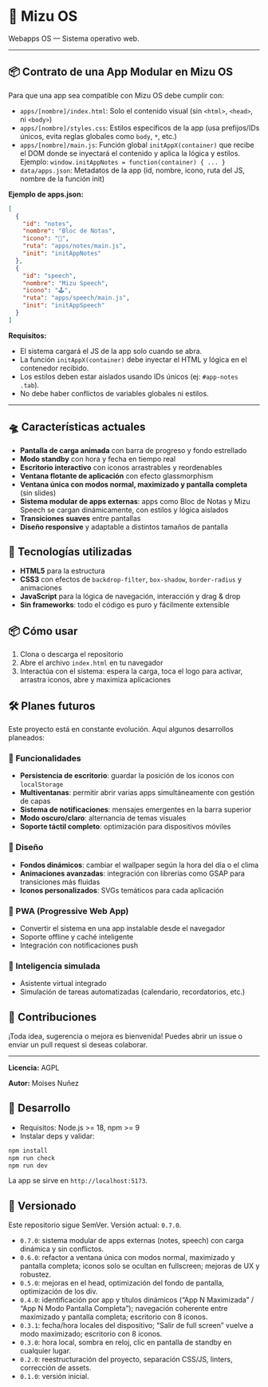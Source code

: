 # 🌌 Mizu OS

Webapps OS — Sistema operativo web.

---

## 📦 Contrato de una App Modular en Mizu OS

Para que una app sea compatible con Mizu OS debe cumplir con:

- `apps/[nombre]/index.html`: Solo el contenido visual (sin `<html>`, `<head>`, ni `<body>`)
- `apps/[nombre]/styles.css`: Estilos específicos de la app (usa prefijos/IDs únicos, evita reglas globales como `body`, `*`, etc.)
- `apps/[nombre]/main.js`: Función global `initAppX(container)` que recibe el DOM donde se inyectará el contenido y aplica la lógica y estilos. Ejemplo: `window.initAppNotes = function(container) { ... }`
- `data/apps.json`: Metadatos de la app (id, nombre, icono, ruta del JS, nombre de la función init)

**Ejemplo de apps.json:**
```json
[
  {
    "id": "notes",
    "nombre": "Bloc de Notas",
    "icono": "📝",
    "ruta": "apps/notes/main.js",
    "init": "initAppNotes"
  },
  {
    "id": "speech",
    "nombre": "Mizu Speech",
    "icono": "🕹️",
    "ruta": "apps/speech/main.js",
    "init": "initAppSpeech"
  }
]
```

**Requisitos:**
- El sistema cargará el JS de la app solo cuando se abra.
- La función `initAppX(container)` debe inyectar el HTML y lógica en el contenedor recibido.
- Los estilos deben estar aislados usando IDs únicos (ej: `#app-notes .tab`).
- No debe haber conflictos de variables globales ni estilos.

---

## 🛸 Características actuales

- **Pantalla de carga animada** con barra de progreso y fondo estrellado
- **Modo standby** con hora y fecha en tiempo real
- **Escritorio interactivo** con iconos arrastrables y reordenables
- **Ventana flotante de aplicación** con efecto glassmorphism
- **Ventana única con modos normal, maximizado y pantalla completa** (sin slides)
- **Sistema modular de apps externas**: apps como Bloc de Notas y Mizu Speech se cargan dinámicamente, con estilos y lógica aislados
- **Transiciones suaves** entre pantallas
- **Diseño responsive** y adaptable a distintos tamaños de pantalla

## 🚀 Tecnologías utilizadas

- **HTML5** para la estructura
- **CSS3** con efectos de `backdrop-filter`, `box-shadow`, `border-radius` y animaciones
- **JavaScript** para la lógica de navegación, interacción y drag & drop
- **Sin frameworks**: todo el código es puro y fácilmente extensible

## 📦 Cómo usar

1. Clona o descarga el repositorio
2. Abre el archivo `index.html` en tu navegador
3. Interactúa con el sistema: espera la carga, toca el logo para activar,
   arrastra iconos, abre y maximiza aplicaciones

## 🛠️ Planes futuros

Este proyecto está en constante evolución. Aquí algunos desarrollos planeados:

### 🔧 Funcionalidades

- **Persistencia de escritorio**: guardar la posición de los iconos con `localStorage`
- **Multiventanas**: permitir abrir varias apps simultáneamente con gestión de capas
- **Sistema de notificaciones**: mensajes emergentes en la barra superior
- **Modo oscuro/claro**: alternancia de temas visuales
- **Soporte táctil completo**: optimización para dispositivos móviles

### 🎨 Diseño

- **Fondos dinámicos**: cambiar el wallpaper según la hora del día o el clima
- **Animaciones avanzadas**: integración con librerías como GSAP para transiciones más fluidas
- **Iconos personalizados**: SVGs temáticos para cada aplicación

### 📱 PWA (Progressive Web App)

- Convertir el sistema en una app instalable desde el navegador
- Soporte offline y caché inteligente
- Integración con notificaciones push

### 🧠 Inteligencia simulada

- Asistente virtual integrado
- Simulación de tareas automatizadas (calendario, recordatorios, etc.)

## 🤝 Contribuciones

¡Toda idea, sugerencia o mejora es bienvenida! Puedes abrir un issue o enviar un pull request si deseas colaborar.

---

**Licencia:** AGPL

**Autor:** Moises Nuñez

## 🧪 Desarrollo

- Requisitos: Node.js >= 18, npm >= 9
- Instalar deps y validar:

```bash
npm install
npm run check
npm run dev
```

La app se sirve en `http://localhost:5173`.

## 🧭 Versionado

Este repositorio sigue SemVer. Versión actual: `0.7.0`.

- `0.7.0`: sistema modular de apps externas (notes, speech) con carga dinámica y sin conflictos.
- `0.6.0`: refactor a ventana única con modos normal, maximizado y pantalla completa; iconos solo se ocultan en fullscreen; mejoras de UX y robustez.
- `0.5.0`: mejoras en el head, optimización del fondo de pantalla, optimización de los div.
- `0.4.0`: identificación por app y títulos dinámicos (“App N Maximizada” / “App N Modo Pantalla Completa”); navegación coherente entre maximizado y pantalla completa; escritorio con 8 iconos.
- `0.3.1`: fecha/hora locales del dispositivo; “Salir de full screen” vuelve a modo maximizado; escritorio con 8 iconos.
- `0.3.0`: hora local, sombra en reloj, clic en pantalla de standby en cualquier lugar.
- `0.2.0`: reestructuración del proyecto, separación CSS/JS, linters, corrección de assets.
- `0.1.0`: versión inicial.
